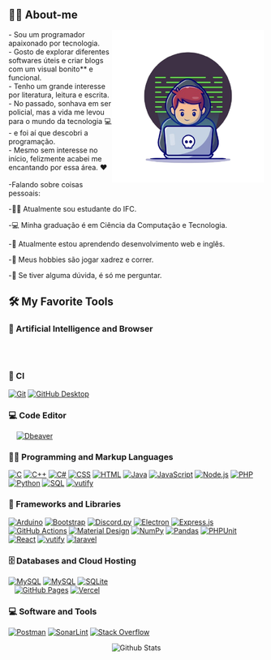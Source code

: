 

<summary><h2>🙋‍♂️ About-me</h2></summary>
<img align="right" alt="jpg" width="300px" src="https://github.com/paulo7646/paulo7646/blob/main/SRC/21004063.png" />
- Sou um programador apaixonado por tecnologia.
  <br />
- Gosto de explorar diferentes softwares úteis e criar blogs com um visual bonito** e funcional.
   <br />
- Tenho um grande interesse por literatura, leitura e escrita.
   <br />
- No passado, sonhava em ser policial, mas a vida me levou para o mundo da tecnologia 💻
   <br />
- e foi aí que descobri a programação.
   <br />
- Mesmo sem interesse no início, felizmente acabei me encantando por essa área. ❤️
   <br />
   <br />
-Falando sobre coisas pessoais:

-👨‍🏛 Atualmente sou estudante do IFC.

-💻 Minha graduação é em Ciência da Computação e Tecnologia.

-🌱 Atualmente estou aprendendo desenvolvimento web e inglês.

-🤔 Meus hobbies são jogar xadrez e correr.

-💬 Se tiver alguma dúvida, é só me perguntar.


  <summary><h2>🛠️ My Favorite Tools</h2></summary>

  <h3>🤖 Artificial Intelligence and  Browser</h3>
   <p>
    <a href="#"><img alt="" src="https://img.shields.io/badge/ChatGPT-74aa9c?logo=openai&logoColor=white"></a>
    <a href="#"><img alt="" src="https://img.shields.io/badge/GitHub%20Copilot-000?logo=githubcopilot&logoColor=fff"></a>
    <a href="#"><img alt="" src="https://img.shields.io/badge/GitHub%20Copilot-000?logo=githubcopilot&logoColor=fff"></a>
       <br />
    <a href="#"><img alt="" src="https://img.shields.io/badge/Opera%20GX-EE2950?logo=operagx&logoColor=fff"></a>
    <a href="#"><img alt="" src="https://img.shields.io/badge/Google%20Chrome-4285F4?logo=GoogleChrome&logoColor=white"></a>
  </p>


  <h3>🔎 CI</h3>
   <p>
    <a href="#"><img alt="Git" src="https://img.shields.io/badge/Git-F05033.svg?logo=git&logoColor=white"></a>
    <a href="#"><img alt="GitHub Desktop" src="https://img.shields.io/badge/GitHub%20Desktop-8034A9.svg?logo=github&logoColor=white"></a>
    <a href="#"><img alt="" src="https://img.shields.io/badge/Bitbucket_Pipelines-0052CC?logo=bitbucket&logoColor=white"></a>
    <a href="#"><img alt="" src="https://img.shields.io/badge/GitLab%20CI-FC6D26?logo=gitlab&logoColor=fff"></a>
  </p>

  <h3>💻 Code Editor</h3>
   <p>
    <a href="#"><img alt="" src="https://img.shields.io/badge/CodePen-white?&logo=codepen&logoColor=black"></a>
     <a href="#"><img alt="" src="https://img.shields.io/badge/IntelliJIDEA-000000.svg?logo=intellij-idea&logoColor=white"></a>
    <a href="#"><img alt="" src="https://custom-icon-badges.demolab.com/badge/Visual%20Studio-5C2D91.svg?&logo=visualstudio&logoColor=white"></a>
     <a href="#"><img alt="" src="https://custom-icon-badges.demolab.com/badge/Visual%20Studio%20Code-0078d7.svg?logo=vsc&logoColor=white"></a>
       <a href="#"><img alt="Dbeaver" src="https://custom-icon-badges.demolab.com/badge/-Dbeaver-372923?logo=dbeaver-mono&logoColor=white"></a>
  </p>

  <h3>👨‍💻 Programming and Markup Languages</h3>

  <p>
      <a href="https://github.com/search?q=user%3ADenverCoder1+language%3Ac"><img alt="C" src="https://custom-icon-badges.demolab.com/badge/C-03599C.svg?logo=c-in-hexagon&logoColor=white"></a>
      <a href="https://github.com/search?q=user%3ADenverCoder1+language%3Acpp"><img alt="C++" src="https://custom-icon-badges.demolab.com/badge/C++-9C033A.svg?logo=cpp2&logoColor=white"></a>
      <a href="https://github.com/search?q=user%3ADenverCoder1+language%3Acsharp"><img alt="C#" src="https://custom-icon-badges.demolab.com/badge/C%23-68217A.svg?logo=cs2&logoColor=white"></a>
      <a href="https://github.com/search?q=user%3ADenverCoder1+language%3Acss"><img alt="CSS" src="https://img.shields.io/badge/CSS-1572B6.svg?logo=css3&logoColor=white"></a>
      <a href="https://github.com/search?q=user%3ADenverCoder1+language%3Ahtml"><img alt="HTML" src="https://img.shields.io/badge/HTML-E34F26.svg?logo=html5&logoColor=white"></a>
      <a href="https://github.com/search?q=user%3ADenverCoder1+language%3Ajava"><img alt="Java" src="https://custom-icon-badges.demolab.com/badge/Java-007396.svg?logo=java&logoColor=white"></a>
      <a href="https://github.com/search?q=user%3ADenverCoder1+language%3Ajavascript"><img alt="JavaScript" src="https://img.shields.io/badge/JavaScript-F7DF1E.svg?logo=javascript&logoColor=black"></a>
      <a href="https://github.com/search?q=user%3ADenverCoder1+language%3Ajavascript"><img alt="Node.js" src="https://img.shields.io/badge/Node.js-43853D.svg?logo=node.js&logoColor=white"></a>
      <a href="https://github.com/search?q=user%3ADenverCoder1+language%3Aphp"><img alt="PHP" src="https://img.shields.io/badge/PHP-777BB4.svg?logo=php&logoColor=white"></a>
      <a href="https://github.com/search?q=user%3ADenverCoder1+language%3Apython"><img alt="Python" src="https://img.shields.io/badge/Python-14354C.svg?logo=python&logoColor=white"></a>
      <a href="https://github.com/search?q=user%3ADenverCoder1+language%3Asql"><img alt="SQL" src="https://custom-icon-badges.demolab.com/badge/SQL-025E8C.svg?logo=database&logoColor=white"></a>
    <a href="#"><img alt="vutify" src="https://img.shields.io/badge/Vue.js-4FC08D?logo=vuedotjs&logoColor=fff"></a>
  </p>

  <h3>🧰 Frameworks and Libraries</h3>

  <p>
      <a href="#"><img alt="Arduino" src="https://img.shields.io/badge/-Arduino-00979D?logo=Arduino&logoColor=white"></a>
      <a href="#"><img alt="Bootstrap" src="https://img.shields.io/badge/Bootstrap-7952B3.svg?logo=bootstrap&logoColor=white"></a>
      <a href="#"><img alt="Discord.py" src="https://custom-icon-badges.demolab.com/badge/Discord.py-0d1620.svg?logo=dpy"></a>
      <a href="#"><img alt="Electron" src="https://img.shields.io/badge/Electron-20232e.svg?logo=electron&logoColor=white"></a>
      <a href="#"><img alt="Express.js" src="https://img.shields.io/badge/Express.js-404d59.svg?logo=express&logoColor=white"></a>
      <a href="#"><img alt="GitHub Actions" src="https://img.shields.io/badge/GitHub%20Actions-2671E5.svg?logo=github%20actions&logoColor=white"></a>
      <a href="#"><img alt="Material Design" src="https://img.shields.io/badge/Material%20Design-0081CB.svg?logo=material-design&logoColor=white"></a>
      <a href="#"><img alt="NumPy" src="https://img.shields.io/badge/Numpy-013243.svg?logo=numpy&logoColor=white"></a>
      <a href="#"><img alt="Pandas" src="https://img.shields.io/badge/Pandas-150458.svg?logo=pandas&logoColor=white"></a>
      <a href="#"><img alt="PHPUnit" src="https://custom-icon-badges.demolab.com/badge/PHPUnit-366488.svg?logo=test-tube&logoColor=white"></a>
      <a href="#"><img alt="React" src="https://img.shields.io/badge/React-20232a.svg?logo=react&logoColor=%2361DAFB"></a>
     <a href="#"><img alt="vutify" src="https://img.shields.io/badge/Vuetify-1867C0?logo=vuetify&logoColor=fff"></a>
    <a href="#"><img alt="laravel" src="https://img.shields.io/badge/Laravel-%23FF2D20.svg?logo=laravel&logoColor=white"></a>
  </p>

  <h3>🗄️ Databases and Cloud Hosting</h3>

  <p>
      <a href="#"><img alt="MySQL" src="https://img.shields.io/badge/Postgres-%23316192.svg?logo=postgresql&logoColor=white"></a>
      <a href="#"><img alt="MySQL" src="https://img.shields.io/badge/MySQL-00f.svg?logo=mysql&logoColor=white"></a>
      <a href="#"><img alt="SQLite" src ="https://img.shields.io/badge/SQLite-07405e.svg?logo=sqlite&logoColor=white"></a>
   <br />
      <a href="#"><img alt="" src="https://custom-icon-badges.demolab.com/badge/AWS-%23FF9900.svg?logo=aws&logoColor=white"></a>
      <a href="#"><img alt="" src="https://img.shields.io/badge/Google%20Cloud-%234285F4.svg?logo=google-cloud&logoColor=white"></a>
      <a href="#"><img alt="" src="https://img.shields.io/badge/Heroku-430098?logo=heroku&logoColor=fffe"></a>
      <a href="#"><img alt="GitHub Pages" src="https://img.shields.io/badge/GitHub%20Pages-327FC7.svg?logo=github&logoColor=white"></a>
      <a href="#"><img alt="Vercel" src="https://img.shields.io/badge/Vercel-000000.svg?logo=vercel&logoColor=white"></a>
  </p>

  <h3>💻 Software and Tools</h3>

  <p>
      <a href="#"><img alt="Postman" src="https://img.shields.io/badge/Postman-FF6C37?logo=postman&logoColor=white"></a>
      <a href="#"><img alt="SonarLint" src="https://img.shields.io/badge/-SonarLint-CB2029?logo=sonarlint&logoColor=white"></a>
      <a href="#"><img alt="Stack Overflow" src="https://img.shields.io/badge/-Stack%20Overflow-FE7A16?logo=stack-overflow&logoColor=white"></a>
  </p>

<p align="center">
        <img src="https://raw.githubusercontent.com/mayhemantt/mayhemantt/Update/svg/Bottom.svg" alt="Github Stats" />
</p>
